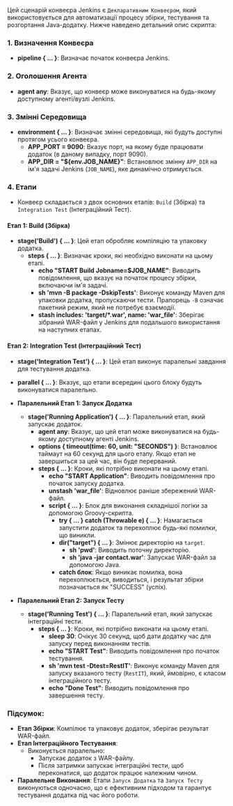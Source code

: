 Цей сценарій конвеєра Jenkins є `Декларативним Конвеєром`, який використовується для автоматизації процесу збірки, тестування та розгортання Java-додатку. Нижче наведено детальний опис скрипта:

### 1. **Визначення Конвеєра**
   - **pipeline { ... }**: Визначає початок конвеєра Jenkins.

### 2. **Оголошення Агента**
   - **agent any**: Вказує, що конвеєр може виконуватися на будь-якому доступному агенті/вузлі Jenkins.

### 3. **Змінні Середовища**
   - **environment { ... }**: Визначає змінні середовища, які будуть доступні протягом усього конвеєра.
     - **APP_PORT = 9090**: Вказує порт, на якому буде працювати додаток (в даному випадку, порт 9090).
     - **APP_DIR = "${env.JOB_NAME}"**: Встановлює змінну `APP_DIR` на ім'я задачі Jenkins (`JOB_NAME`), яке динамічно отримується.

### 4. **Етапи**
   - Конвеєр складається з двох основних етапів: `Build` (Збірка) та `Integration Test` (Інтеграційний Тест).

#### Етап 1: **Build (Збірка)**
   - **stage('Build') { ... }**: Цей етап обробляє компіляцію та упаковку додатка.
     - **steps { ... }**: Визначає кроки, які необхідно виконати на цьому етапі.
       - **echo "START Build Jobname=$JOB_NAME"**: Виводить повідомлення, що вказує на початок процесу збірки, включаючи ім'я задачі.
       - **sh 'mvn -B package -DskipTests'**: Виконує команду Maven для упаковки додатка, пропускаючи тести. Прапорець `-B` означає пакетний режим, який не потребує взаємодії.
       - **stash includes: 'target/*.war', name: 'war_file'**: Зберігає зібраний WAR-файл у Jenkins для подальшого використання на наступних етапах.

#### Етап 2: **Integration Test (Інтеграційний Тест)**
   - **stage('Integration Test') { ... }**: Цей етап виконує паралельні завдання для тестування додатка.
   
   - **parallel { ... }**: Вказує, що етапи всередині цього блоку будуть виконуватися паралельно.

   - **Паралельний Етап 1: Запуск Додатка**
     - **stage('Running Application') { ... }**: Паралельний етап, який запускає додаток.
       - **agent any**: Вказує, що цей етап може виконуватися на будь-якому доступному агенті Jenkins.
       - **options { timeout(time: 60, unit: "SECONDS") }**: Встановлює таймаут на 60 секунд для цього етапу. Якщо етап не завершиться за цей час, він буде перерваний.
       - **steps { ... }**: Кроки, які потрібно виконати на цьому етапі.
         - **echo "START Application"**: Виводить повідомлення про початок запуску додатка.
         - **unstash 'war_file'**: Відновлює раніше збережений WAR-файл.
         - **script { ... }**: Блок для виконання складнішої логіки за допомогою Groovy-скрипта.
           - **try { ... } catch (Throwable e) { ... }**: Намагається запустити додаток та перехоплює будь-які помилки, що виникли.
           - **dir("target") { ... }**: Змінює директорію на `target`.
             - **sh 'pwd'**: Виводить поточну директорію.
             - **sh 'java -jar contact.war'**: Запускає WAR-файл за допомогою Java.
           - **catch блок**: Якщо виникає помилка, вона перехоплюється, виводиться, і результат збірки позначається як "SUCCESS" (успіх).
   
   - **Паралельний Етап 2: Запуск Тесту**
     - **stage('Running Test') { ... }**: Паралельний етап, який запускає інтеграційні тести.
       - **steps { ... }**: Кроки, які потрібно виконати на цьому етапі.
         - **sleep 30**: Очікує 30 секунд, щоб дати додатку час для запуску перед виконанням тестів.
         - **echo "START Test"**: Виводить повідомлення про початок тестування.
         - **sh 'mvn test -Dtest=RestIT'**: Виконує команду Maven для запуску вказаного тесту (`RestIT`), який, ймовірно, є класом інтеграційного тесту.
         - **echo "Done Test"**: Виводить повідомлення про завершення тесту.

### Підсумок:
- **Етап Збірки**: Компілює та упаковує додаток, зберігає результат WAR-файл.
- **Етап Інтеграційного Тестування**: 
  - Виконується паралельно:
    - Запускає додаток з WAR-файлу.
    - Після затримки запускає інтеграційні тести, щоб переконатися, що додаток працює належним чином.
- **Паралельне Виконання**: Етапи `Запуск Додатка` та `Запуск Тесту` виконуються одночасно, що є ефективним підходом та гарантує тестування додатка під час його роботи.
